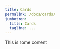 ```yaml
---
title: Cards
permalink: /docs/cards/
jumbotron:
  title: Cards
  tagline: ...
---
```


This is some content
